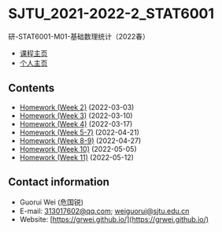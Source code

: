 # SJTU_2021-2022-2_STAT6001

研-STAT6001-M01-基础数理统计（2022春）

- [课程主页](https://grwei.github.io/SJTU_2021-2022-2_STAT6001)  
- [个人主页](https://grwei.github.io/)

## Contents

- [Homework (Week 2)](https://grwei.github.io/SJTU_2021-2022-2_STAT6001/) (2022-03-03)
- [Homework (Week 3)](https://grwei.github.io/SJTU_2021-2022-2_STAT6001/hw3_危国锐_120034910021.pdf) (2022-03-10)
- [Homework (Week 4)](https://grwei.github.io/SJTU_2021-2022-2_STAT6001/wk4_危国锐_120034910021.pdf) (2022-03-17)
- [Homework (Week 5-7)](https://grwei.github.io/SJTU_2021-2022-2_STAT6001/wk5-7_危国锐_120034910021.pdf) (2022-04-21)
- [Homework (Week 8-9)](https://grwei.github.io/SJTU_2021-2022-2_STAT6001/wk8-9_危国锐_120034910021.pdf) (2022-04-27)
- [Homework (Week 10)](https://grwei.github.io/SJTU_2021-2022-2_STAT6001/wk10_危国锐_120034910021.pdf) (2022-05-05)
- [Homework (Week 11)](https://grwei.github.io/SJTU_2021-2022-2_STAT6001/wk10_危国锐_120034910021.pdf) (2022-05-12)

## Contact information

- Guorui Wei (危国锐)
- E-mail: 313017602@qq.com; weiguorui@sjtu.edu.cn
- Website: [https://grwei.github.io/](https://grwei.github.io/)
